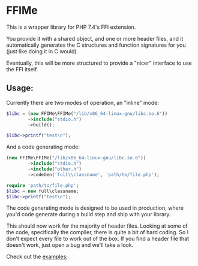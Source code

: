 # FFIMe

This is a wrapper library for PHP 7.4's FFI extension.

You provide it with a shared object, and one or more header files, and it automatically generates the C structures and function signatures for you (just like doing it in C would).

Eventually, this will be more structured to provide a "nicer" interface to use the FFI itself.

## Usage:

Currently there are two modes of operation, an "inline" mode:

```php
$libc = (new FFIMe\FFIMe("/lib/x86_64-linux-gnu/libc.so.6"))
        ->include("stdio.h")
        ->build();

$libc->printf("test\n");
```

And a code generating mode:

```php
(new FFIMe\FFIMe("/lib/x86_64-linux-gnu/libc.so.6"))
        ->include("stdio.h")
        ->include("other.h")
        ->codeGen('full\\classname', 'path/to/file.php');

require 'path/to/file.php';
$libc = new full\classname;
$libc->printf("test\n");
```

The code generating mode is designed to be used in production, where you'd code generate during a build step and ship with your library.

This should now work for the majority of header files. Looking at some of the code, specifically the compiler, there is quite a bit of hard coding. So I don't expect every file to work out of the box. If you find a header file that doesn't work, just open a bug and we'll take a look.

Check out the [examples](examples/);
